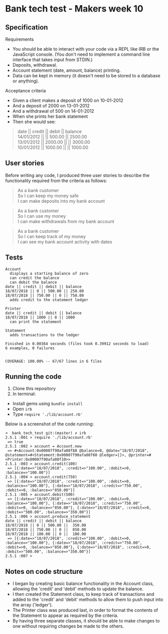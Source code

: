 # Bank tech test - Makers week 10

## Specification

Requirements
- You should be able to interact with your code via a REPL like IRB or the JavaScript console. (You don't need to implement a command line interface that takes input from STDIN.)
- Deposits, withdrawal.
- Account statement (date, amount, balance) printing.
- Data can be kept in memory (it doesn't need to be stored to a database or anything).

Acceptance criteria
- Given a client makes a deposit of 1000 on 10-01-2012
- And a deposit of 2000 on 13-01-2012
- And a withdrawal of 500 on 14-01-2012
- When she prints her bank statement
- Then she would see:

> date || credit || debit || balance  
> 14/01/2012 || || 500.00 || 2500.00  
> 13/01/2012 || 2000.00 ||  || 3000.00  
> 10/01/2012 || 1000.00 ||  || 1000.00

## User stories

Before writing any code, I produced three user stories to describe the functionality required from the criteria as follows:

> As a bank customer  
> So I can keep my money safe  
> I can make deposits into my bank account  

> As a bank customer  
> So I can use my money  
> I can make withdrawals from my bank account

> As a bank customer  
> So I can keep track of my money  
> I can see my bank account activity with dates

## Tests
```
Account
  displays a starting balance of zero
  can credit the balance
  can debit the balance
date || credit || debit || balance
18/07/2018 || 0 || 500.00 || 250.00
18/07/2018 || 750.00 || 0 || 750.00
  adds credit to the statement ledger

Printer
date || credit || debit || balance
18/07/2018 || 1000 || 0 || 1000
  can print the statement

Statement
  adds transactions to the ledger

Finished in 0.00364 seconds (files took 0.39912 seconds to load)
6 examples, 0 failures


COVERAGE: 100.00% -- 67/67 lines in 6 files
```
## Running the code

1. Clone this repository
2. In terminal:
  - Install gems using `bundle install`
  - Open `irb`
  - Type `require './lib/account.rb'`

Below is a screenshot of the code running:

```
➜  bank_tech_test git:(master) ✗ irb
2.5.1 :001 > require './lib/account.rb'
 => true
2.5.1 :002 > account = Account.new
 => #<Account:0x00007f90afa08f88 @balance=0, @date="18/07/2018", @statement=#<Statement:0x00007f90afa08f60 @ledger=[]>, @printer=#<Printer:0x00007f90afa08f10>>
2.5.1 :003 > account.credit(100)
 => [{:date=>"18/07/2018", :credit=>"100.00", :debit=>0, :balance=>"100.00"}]
2.5.1 :004 > account.credit(750)
 => [{:date=>"18/07/2018", :credit=>"100.00", :debit=>0, :balance=>"100.00"}, {:date=>"18/07/2018", :credit=>"750.00", :debit=>0, :balance=>"850.00"}]
2.5.1 :005 > account.debit(500)
 => [{:date=>"18/07/2018", :credit=>"100.00", :debit=>0, :balance=>"100.00"}, {:date=>"18/07/2018", :credit=>"750.00", :debit=>0, :balance=>"850.00"}, {:date=>"18/07/2018", :credit=>0, :debit=>"500.00", :balance=>"350.00"}]
2.5.1 :006 > account.produce_statement
date || credit || debit || balance
18/07/2018 || 0 || 500.00 ||  350.00
18/07/2018 || 750.00 || 0 ||  850.00
18/07/2018 || 100.00 || 0 ||  100.00
 => [{:date=>"18/07/2018", :credit=>"100.00", :debit=>0, :balance=>"100.00"}, {:date=>"18/07/2018", :credit=>"750.00", :debit=>0, :balance=>"850.00"}, {:date=>"18/07/2018", :credit=>0, :debit=>"500.00", :balance=>"350.00"}]
2.5.1 :007 >

```

## Notes on code structure
- I began by creating basic balance functionality in the Account class, allowing the 'credit' and 'debit' methods to update the balance.
- I then created the Statement class, to keep track of transactions and added to the 'credit' and 'debit' methods to allow them to push input into the array ('ledger').
- The Printer class was produced last, in order to format the contents of the Statement to appear as required by the criteria.
- By having three separate classes, it should be able to make changes to one without requiring changes be made to the others.  
